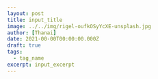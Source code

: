 ```yaml
---
layout: post
title: input_title
image: ../../img/rigel-oufkOSyYcXE-unsplash.jpg
author: [Thanai]
date: 2021-00-00T00:00:00.000Z
draft: true
tags:
  - tag_name
excerpt: input_excerpt
---
```


<!-- prettier-ignore-start -->

<!-- prettier-ignore-end -->
